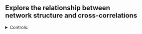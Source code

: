 ## Explore the relationship between<br/>network structure and cross-correlations

<details>
<summary> Controls: </summary><p>

|  |  |
| ------:| :----------|
| `space`: | pause / play |
| `c`:     | clear the signal buffer |
| `n`:     | cycle through noise models |

</p>
</details>


<!--
Note, newlines above are important:
https://stackoverflow.com/questions/29368902/how-can-i-wrap-my-markdown-in-an-html-div
-->
